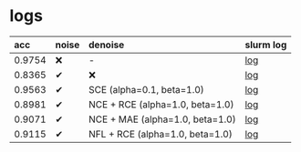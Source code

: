 # logs

acc|noise|denoise|slurm log
:-|:-|:-|:-
0.9754|❌|-|[log](slurm-245867.out)
0.8365|✔|❌|[log](slurm-253206.out)
0.9563|✔|SCE (alpha=0.1, beta=1.0)|[log](slurm-256398.out)
0.8981|✔|NCE + RCE (alpha=1.0, beta=1.0)|[log](slurm-256400.out)
0.9071|✔|NCE + MAE (alpha=1.0, beta=1.0)|[log](slurm-256406.out)
0.9115|✔|NFL + RCE (alpha=1.0, beta=1.0)|[log](slurm-256424.out)
